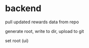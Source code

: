 # backend

pull updated rewards data from repo

generate root, write to dir, upload to git

set root (ui)



